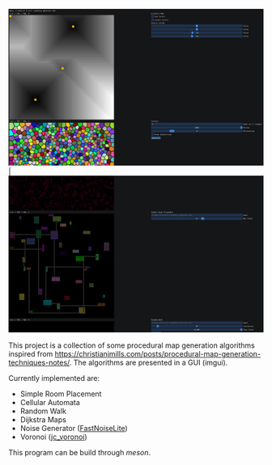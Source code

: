 
<img src="./misc/ex0.png" alt="editor" width="518"/> | <img src="./misc/ex1.png" alt="game" width="518"/>


This project is a collection of some procedural map generation algorithms inspired from https://christianjmills.com/posts/procedural-map-generation-techniques-notes/.
The algorithms are presented in a GUI (imgui).

Currently implemented are:
* Simple Room Placement
* Cellular Automata
* Random Walk
* Dijkstra Maps
* Noise Generator ([FastNoiseLite](https://github.com/Auburn/FastNoiseLite))
* Voronoi ([jc_voronoi](https://github.com/JCash/voronoi))

This program can be build through *meson*.